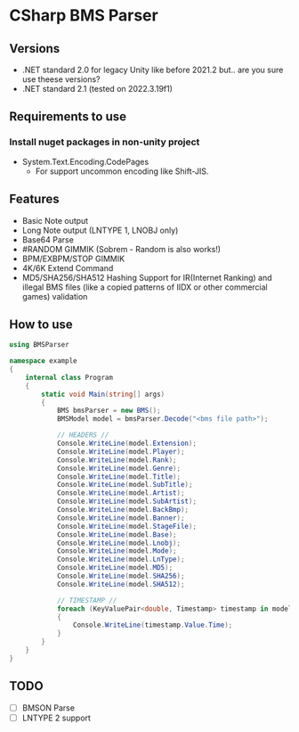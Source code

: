 # CSharp BMS Parser
## Versions
- .NET standard 2.0 for legacy Unity like before 2021.2 but.. are you sure use theese versions?
- .NET standard 2.1 (tested on 2022.3.19f1)
## Requirements to use
### Install nuget packages in non-unity project
- System.Text.Encoding.CodePages
    - For support uncommon encoding like Shift-JIS.

## Features
- Basic Note output
- Long Note output (LNTYPE 1, LNOBJ only)
- Base64 Parse
- #RANDOM GIMMIK (Sobrem - Random is also works!)
- BPM/EXBPM/STOP GIMMIK
- 4K/6K Extend Command
- MD5/SHA256/SHA512 Hashing Support for IR(Internet Ranking) and illegal BMS files (like a copied patterns of IIDX or other commercial games) validation

## How to use
```cs
using BMSParser

namespace example
{
    internal class Program
    {
        static void Main(string[] args)
        {
            BMS bmsParser = new BMS();
            BMSModel model = bmsParser.Decode("<bms file path>");

            // HEADERS //
            Console.WriteLine(model.Extension);
            Console.WriteLine(model.Player);
            Console.WriteLine(model.Rank);
            Console.WriteLine(model.Genre);
            Console.WriteLine(model.Title);
            Console.WriteLine(model.SubTitle);
            Console.WriteLine(model.Artist);
            Console.WriteLine(model.SubArtist); 
            Console.WriteLine(model.BackBmp);
            Console.WriteLine(model.Banner);    
            Console.WriteLine(model.StageFile);
            Console.WriteLine(model.Base);
            Console.WriteLine(model.Lnobj);
            Console.WriteLine(model.Mode);  
            Console.WriteLine(model.LnType);
            Console.WriteLine(model.MD5);
            Console.WriteLine(model.SHA256);
            Console.WriteLine(model.SHA512);

            // TIMESTAMP //
            foreach (KeyValuePair<double, Timestamp> timestamp in model.Timestamp)
            {
                Console.WriteLine(timestamp.Value.Time);
            }
        }
    }
} 
```

## TODO
- [ ] BMSON Parse
- [ ] LNTYPE 2 support